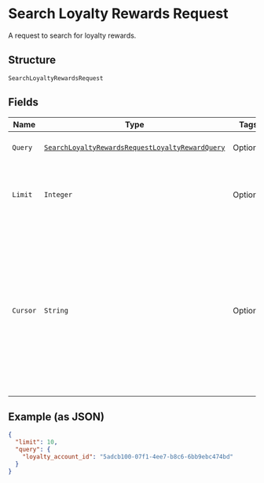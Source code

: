 
# Search Loyalty Rewards Request

A request to search for loyalty rewards.

## Structure

`SearchLoyaltyRewardsRequest`

## Fields

| Name | Type | Tags | Description | Getter |
|  --- | --- | --- | --- | --- |
| `Query` | [`SearchLoyaltyRewardsRequestLoyaltyRewardQuery`](/doc/models/search-loyalty-rewards-request-loyalty-reward-query.md) | Optional | The set of search requirements. | SearchLoyaltyRewardsRequestLoyaltyRewardQuery getQuery() |
| `Limit` | `Integer` | Optional | The maximum number of results to return in the response. | Integer getLimit() |
| `Cursor` | `String` | Optional | A pagination cursor returned by a previous call to<br>this endpoint. Provide this to retrieve the next set of<br>results for the original query.<br>For more information,<br>see [Pagination](https://developer.squareup.com/docs/basics/api101/pagination). | String getCursor() |

## Example (as JSON)

```json
{
  "limit": 10,
  "query": {
    "loyalty_account_id": "5adcb100-07f1-4ee7-b8c6-6bb9ebc474bd"
  }
}
```

